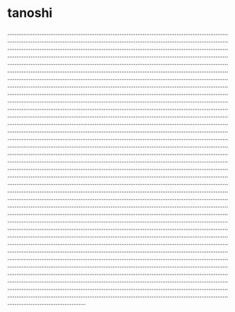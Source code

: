 # tanoshi
............................................................................................................................................................................................................................................................................................................................................................................................................................................................................................................................................................................................................................................................................................................................................................................................................................................................................................................................................................................................................................................................................................................................................................................................................................................................................................................................................................................................................................................................................................................................................................................................................................................................................................................................................................................................................................................................................................................................................................................................................................................................................................................................................................................................................................................................................................................................................................................................................................................................................................................................................................................................................................................................................................................................................................................................................................................................................................................................................................................................................................................................................................................................................................................................................................................................................................................................................................................................................................................................................................................................................................................................................................................................................................................................................................................................................................................................................................................................................................................................................................................................................................................................................................................................................................................................................................................................................................................................................................................................................................................................................................................................................................................................................................